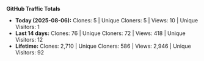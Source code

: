 
**GitHub Traffic Totals**

- **Today (2025-08-06):** Clones: 5 | Unique Cloners: 5 | Views: 10 | Unique Visitors: 1
- **Last 14 days:** Clones: 76 | Unique Cloners: 72 | Views: 418 | Unique Visitors: 12
- **Lifetime:** Clones: 2,710 | Unique Cloners: 586 | Views: 2,946 | Unique Visitors: 92
